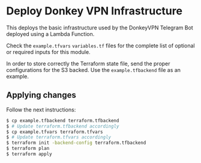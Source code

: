 Deploy Donkey VPN Infrastructure
===

This deploys the basic infrastructure used by the DonkeyVPN Telegram Bot deployed using a Lambda Function.

Check the `example.tfvars` `variables.tf` files for the complete list of optional or required inputs for this module.

In order to store correctly the Terraform state file, send the proper configurations for the S3 backed. Use the `example.tfbackend` file as an example.

## Applying changes
Follow the next instructions:

```sh
$ cp example.tfbackend terraform.tfbackend
$ # Update terraform.tfbackend accordingly
$ cp example.tfvars terraform.tfvars
$ # Update terraform.tfvars accordingly
$ terraform init -backend-config terraform.tfbackend
$ terraform plan
$ terraform apply
```
